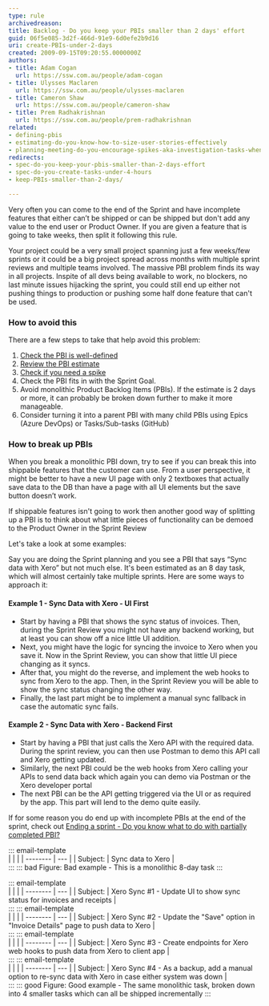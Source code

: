 ```yaml
---
type: rule
archivedreason: 
title: Backlog - Do you keep your PBIs smaller than 2 days' effort
guid: 06f5e085-3d2f-466d-91e9-6d0efe2b9d16
uri: create-PBIs-under-2-days
created: 2009-09-15T09:20:55.0000000Z
authors:
- title: Adam Cogan
  url: https://ssw.com.au/people/adam-cogan
- title: Ulysses Maclaren
  url: https://ssw.com.au/people/ulysses-maclaren
- title: Cameron Shaw
  url: https://ssw.com.au/people/cameron-shaw
- title: Prem Radhakrishnan
  url: https://ssw.com.au/people/prem-radhakrishnan
related: 
- defining-pbis
- estimating-do-you-know-how-to-size-user-stories-effectively
- planning-meeting-do-you-encourage-spikes-aka-investigation-tasks-when-a-story-is-inestimable
redirects:
- spec-do-you-keep-your-pbis-smaller-than-2-days-effort
- spec-do-you-create-tasks-under-4-hours
- keep-PBIs-smaller-than-2-days/

---
```


Very often you can come to the end of the Sprint and have incomplete features that either can’t be shipped or can be shipped but don't add any value to the end user or Product Owner. If you are given a feature that is going to take weeks, then split it following this rule. 

<!--endintro-->

Your project could be a very small project spanning just a few weeks/few sprints or it could be a big project spread across months with multiple sprint reviews and multiple teams involved. The massive PBI problem finds its way in all projects. Inspite of all devs being available to work, no blockers, no last minute issues hijacking the sprint, you could still end up either not pushing things to production or pushing some half done feature that can't be used. 

### How to avoid this

There are a few steps to take that help avoid this problem:

1. [Check the PBI is well-defined](https://www.ssw.com.au/rules/defining-pbis) 
2. [Review the PBI estimate](https://www.ssw.com.au/rules/estimating-do-you-know-how-to-size-user-stories-effectively)
3. [Check if you need a spike](https://www.ssw.com.au/rules/planning-meeting-do-you-encourage-spikes-aka-investigation-tasks-when-a-story-is-inestimable)
4. Check the PBI fits in with the Sprint Goal.
5. Avoid monolithic Product Backlog Items (PBIs). If the estimate is 2 days or more, it can probably be broken down further to make it more manageable.
6. Consider turning it into a parent PBI with many child PBIs using Epics (Azure DevOps) or Tasks/Sub-tasks (GitHub)

### How to break up PBIs 

When you break a monolithic PBI down, try to see if you can break this into shippable features that the customer can use. From a user perspective, it might be better to have a new UI page with only 2 textboxes that actually save data to the DB than have a page with all UI elements but the save button doesn’t work.

If shippable features isn't going to work then another good way of splitting up a PBI is to think about what little pieces of functionality can be demoed to the Product Owner in the Sprint Review

Let's take a look at some examples:

Say you are doing the Sprint planning and you see a PBI that says “Sync data with Xero” but not much else. It's been estimated as an 8 day task, which will almost certainly take multiple sprints. Here are some ways to approach it:

#### Example 1 - Sync Data with Xero - UI First

- Start by having a PBI that shows the sync status of invoices. Then, during the Sprint Review you might not have any backend working, but at least you can show off a nice little UI addition.
- Next, you might have the logic for syncing the invoice to Xero when you save it. Now in the Sprint Review, you can show that little UI piece changing as it syncs.
- After that, you might do the reverse, and implement the web hooks to sync from Xero to the app. Then, in the Sprint Review you will be able to show the sync status changing the other way.
- Finally, the last part might be to implement a manual sync fallback in case the automatic sync fails.

#### Example 2 - Sync Data with Xero - Backend First

- Start by having a PBI that just calls the Xero API with the required data. During the sprint review, you can then use Postman to demo this API call and Xero getting updated.
- Similarly, the next PBI could be the web hooks from Xero calling your APIs to send data back which again you can demo via Postman or the Xero developer portal
- The next PBI can be the API getting triggered via the UI or as required by the app. This part will lend to the demo quite easily.

If for some reason you do end up with incomplete PBIs at the end of the sprint, check out [Ending a sprint - Do you know what to do with partially completed PBI?](/ending-a-sprint-do-you-know-what-to-do-with-partially-completed-stories)

::: email-template  
|          |     |
| -------- | --- |
| Subject: | Sync data to Xero |   
:::
::: bad
Figure: Bad example - This is a monolithic 8-day task
:::

::: email-template  
|          |     |
| -------- | --- |
| Subject: | Xero Sync #1 - Update UI to show sync status for invoices and receipts |   
:::
::: email-template  
|          |     |
| -------- | --- |
| Subject: | Xero Sync #2 - Update the "Save" option in "Invoice Details" page to push data to Xero |   
:::
::: email-template  
|          |     |
| -------- | --- |
| Subject: | Xero Sync #3 - Create endpoints for Xero web hooks to push data from Xero to client app  |   
:::
::: email-template  
|          |     |
| -------- | --- |
| Subject: | Xero Sync #4 - As a backup, add a manual option to re-sync data with Xero in case either system was down |   
:::
::: good
Figure: Good example - The same monolithic task, broken down into 4 smaller tasks which can all be shipped incrementally
:::


